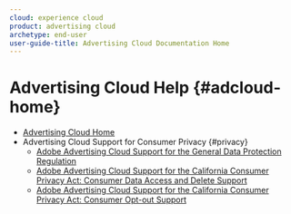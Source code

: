 ```yaml
---
cloud: experience cloud
product: advertising cloud
archetype: end-user
user-guide-title: Advertising Cloud Documentation Home
---
```


# Advertising Cloud Help {#adcloud-home}

+ [Advertising Cloud Home](..\home.md)
+ Advertising Cloud Support for Consumer Privacy {#privacy}
  + [Adobe Advertising Cloud Support for the General Data Protection Regulation](ad-cloud-gdpr.md)
  + [Adobe Advertising Cloud Support for the California Consumer Privacy Act: Consumer Data Access and Delete Support](ad-cloud-ccpa-access-delete.md)
  + [Adobe Advertising Cloud Support for the California Consumer Privacy Act: Consumer Opt-out Support](ad-cloud-ccpa-opt-out-of-sale.md)